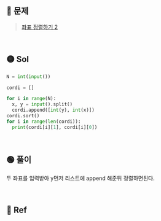 ## 🔴 문제
> [좌표 정렬하기 2](https://www.acmicpc.net/problem/11651)


<br/>

## 🟡 Sol
```python
N = int(input())

cordi = []

for i in range(N):
  x, y = input().split()
  cordi.append([int(y), int(x)])
cordi.sort()
for i in range(len(cordi)):
  print(cordi[i][1], cordi[i][0])


```
<br/>

## 🟢 풀이
두 좌표를 입력받아 y먼저 리스트에 append 해준뒤 정렬하면된다.

<br/>

## 🔵 Ref
> 